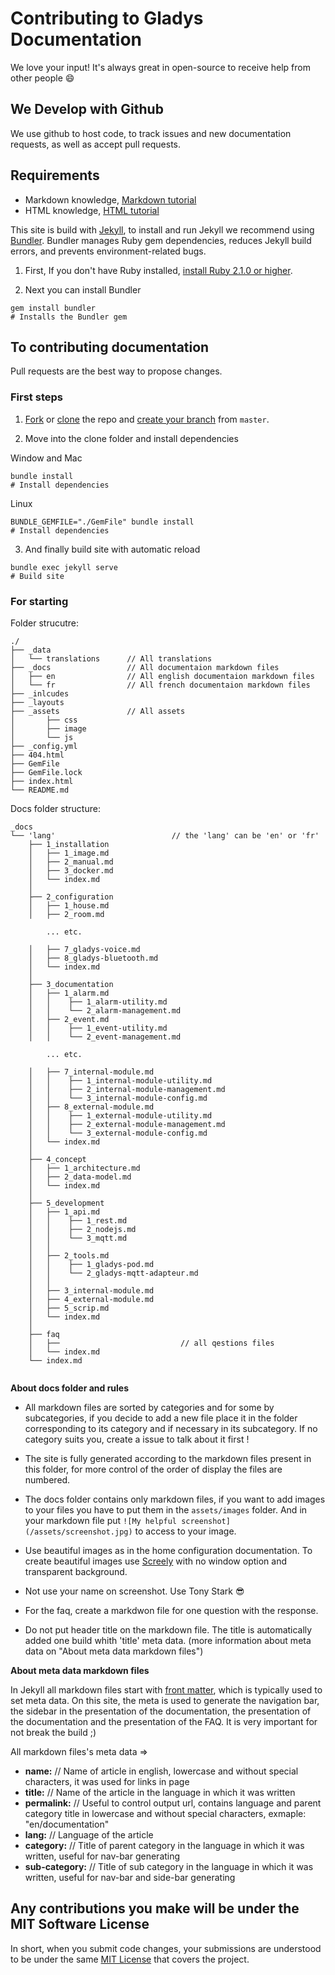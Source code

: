 # Contributing to Gladys Documentation

We love your input! It's always great in open-source to receive help from other people 😄

## We Develop with Github

We use github to host code, to track issues and new documentation requests, as well as accept pull requests.

## Requirements

- Markdown knowledge, [Markdown tutorial](https://www.markdowntutorial.com/)
- HTML knowledge, [HTML tutorial](https://www.w3schools.com/html/)

This site is build with [Jekyll](https://jekyllrb.com/), to install and run Jekyll we recommend using [Bundler](https://bundler.io/). Bundler manages Ruby gem dependencies, reduces Jekyll build errors, and prevents environment-related bugs.

1. First, If you don't have Ruby installed, [install Ruby 2.1.0 or higher](https://www.ruby-lang.org/en/downloads/).

2. Next you can install Bundler 

```` 
gem install bundler
# Installs the Bundler gem 
````

## To contributing documentation

Pull requests are the best way to propose changes. 

### First steps

1. [Fork](https://help.github.com/articles/fork-a-repo/) or [clone](https://help.github.com/articles/cloning-a-repository/) the repo and [create your branch](https://help.github.com/articles/creating-and-deleting-branches-within-your-repository/) from `master`.

2. Move into the clone folder and install dependencies 

Window and Mac

```` 
bundle install
# Install dependencies
````

Linux 

```` 
BUNDLE_GEMFILE="./GemFile" bundle install
# Install dependencies
````

3. And finally build site with automatic reload
```` 
bundle exec jekyll serve
# Build site
````

### For starting 

Folder strucutre:

```
./
├── _data
│   └── translations      // All translations
├── _docs                 // All documentaion markdown files
│   ├── en                // All english documentaion markdown files
│   └── fr                // All french documentaion markdown files
├── _inlcudes     
├── _layouts    
├── _assets               // All assets
│       ├── css 
│       ├── image 
│       └── js
├── _config.yml
├── 404.html
├── GemFile
├── GemFile.lock
├── index.html
└── README.md
```

Docs folder structure:

```
_docs
└── 'lang'                          // the 'lang' can be 'en' or 'fr'
    ├── 1_installation
    │   ├── 1_image.md
    │   ├── 2_manual.md
    │   ├── 3_docker.md
    │   └── index.md
    │
    ├── 2_configuration
    │   ├── 1_house.md
    │   ├── 2_room.md

        ... etc.

    │   ├── 7_gladys-voice.md
    │   ├── 8_gladys-bluetooth.md
    │   └── index.md
    │
    ├── 3_documentation
    │   ├── 1_alarm.md
    │   │    ├── 1_alarm-utility.md
    │   │    └── 2_alarm-management.md
    │   ├── 2_event.md
    │   │    ├── 1_event-utility.md
    │   │    └── 2_event-management.md

        ... etc.

    │   ├── 7_internal-module.md
    │   │    ├── 1_internal-module-utility.md
    │   │    ├── 2_internal-module-management.md
    │   │    └── 3_internal-module-config.md
    │   ├── 8_external-module.md
    │   │    ├── 1_external-module-utility.md
    │   │    ├── 2_external-module-management.md
    │   │    └── 3_external-module-config.md
    │   └── index.md
    │  
    ├── 4_concept
    │   ├── 1_architecture.md
    │   ├── 2_data-model.md
    │   └── index.md
    │
    ├── 5_development
    │   ├── 1_api.md
    │   │    ├── 1_rest.md
    │   │    ├── 2_nodejs.md
    │   │    └── 3_mqtt.md
    │   │ 
    │   ├── 2_tools.md
    │   │    ├── 1_gladys-pod.md
    │   │    └── 2_gladys-mqtt-adapteur.md
    │   │ 
    │   ├── 3_internal-module.md
    │   ├── 4_external-module.md
    │   ├── 5_scrip.md
    │   └── index.md
    │
    ├── faq
    │   ├──                           // all qestions files
    │   └── index.md
    └── index.md
 

```

**About docs folder and rules**

 - All markdown files are sorted by categories and for some by subcategories, if you decide to add a new file place it in the folder corresponding to its category and if necessary in its subcategory. If no category suits you, create a issue to talk about it first !

 - The site is fully generated according to the markdown files present in this folder, for more control of the order of display the files are numbered.

 - The docs folder contains only markdown files, if you want to add images to your files you have to put them in the ``assets/images`` folder. And in your markdown file put ``![My helpful screenshot](/assets/screenshot.jpg)`` to access to your image.

 - Use beautiful images as in the home configuration documentation. To create beautiful images use [Screely](https://www.screely.com/) with no window option and transparent background. 

 - Not use your name on screenshot. Use Tony Stark 😎

 - For the faq, create a markdwon file for one question with the response.
 
 - Do not put header title on the markdown file. The title is automatically added one build whith 'title' meta data. (more information about meta data on "About meta data markdown files")

**About meta data markdown files**

In Jekyll all markdown files start with [front matter](https://jekyllrb.com/docs/front-matter/), which is typically used to set meta data.
On this site, the meta is used to generate the navigation bar, the sidebar in the presentation of the documentation, the presentation of the documentation and the presentation of the FAQ. It is very important for not break the build ;)

All markdown files's meta data => 

- **name:** // Name of article in english, lowercase and without special characters, it was used for links in page
- **title:** // Name of the article in the language in which it was written
- **permalink:** // Useful to control output url, contains language and parent category title in lowercase and without special characters, exmaple: "en/documentation"
- **lang:** // Language of the article
- **category:** // Title of parent category in the language in which it was written, useful for nav-bar generating
- **sub-category:** // Title of sub category in the language in which it was written, useful for nav-bar and side-bar generating

## Any contributions you make will be under the MIT Software License

In short, when you submit code changes, your submissions are understood to be under the same [MIT License](http://choosealicense.com/licenses/mit/) that covers the project.